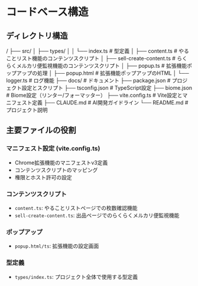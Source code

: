 # コードベース構造

## ディレクトリ構造
/
├── src/
│   ├── types/
│   │   └── index.ts          # 型定義
│   ├── content.ts            # やることリスト機能のコンテンツスクリプト
│   ├── sell-create-content.ts # らくらくメルカリ便監視機能のコンテンツスクリプト
│   ├── popup.ts              # 拡張機能ポップアップの処理
│   ├── popup.html            # 拡張機能ポップアップのHTML
│   └── logger.ts             # ログ機能
├── docs/                     # ドキュメント
├── package.json              # プロジェクト設定とスクリプト
├── tsconfig.json             # TypeScript設定
├── biome.json                # Biome設定（リンター/フォーマッター）
├── vite.config.ts            # Vite設定とマニフェスト定義
├── CLAUDE.md                 # AI開発ガイドライン
└── README.md                 # プロジェクト説明

## 主要ファイルの役割

### マニフェスト設定 (vite.config.ts)
- Chrome拡張機能のマニフェストv3定義
- コンテンツスクリプトのマッピング
- 権限とホスト許可の設定

### コンテンツスクリプト
- `content.ts`: やることリストページでの枚数確認機能
- `sell-create-content.ts`: 出品ページでのらくらくメルカリ便監視機能

### ポップアップ
- `popup.html/ts`: 拡張機能の設定画面

### 型定義
- `types/index.ts`: プロジェクト全体で使用する型定義
